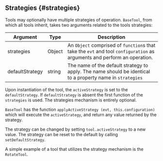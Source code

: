## Strategies {#strategies}

Tools may optionally have multiple strategies of operation. `BaseTool`, from which all tools inherit, takes two arguments related to the tools strategies:

| Argument | Type | Description |
|----------|------|-------------|
| strategies | Object |An `Object` comprised of `function`s that take the `evt` and tool `configuration` as arguments and perform an operation.
| defaultStrategy | string | The name of the default strategy to apply. The name should be identical to a property name in `strategies`|

Upon instantiation of the tool, the `activeStrategy` is set to the `defaultStrategy`. If `defaultStrategy` is absent the first function of the `strategies` is used. The strategies mechanism is entirely optional.

`BaseTool` has the function `applyActiveStrategy (evt, this.configuration)` which will execute the `activeStrategy`, and return any value returned by the strategy.

The strategy can be changed by setting `tool.activeStrategy` to a new value. The strategy can be reset to the default by calling `setDefaultStrategy`.

 A simple example of a tool that utilizes the strategy mechanism is the `RotateTool`.
